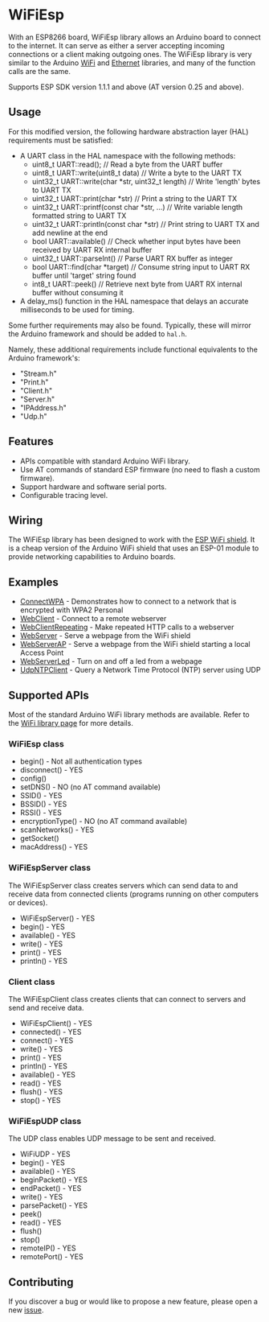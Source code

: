 # WiFiEsp

With an ESP8266 board, WiFiEsp library allows an Arduino board to connect to the internet.
It can serve as either a server accepting incoming connections or a client making outgoing ones.
The WiFiEsp library is very similar to the Arduino [WiFi](http://www.arduino.cc/en/Reference/WiFi) and [Ethernet](http://www.arduino.cc/en/Reference/Ethernet) libraries, and many of the function calls are the same. 

Supports ESP SDK version 1.1.1 and above (AT version 0.25 and above).

## Usage

For this modified version, the following hardware abstraction layer (HAL) requirements must be satisfied:

* A UART class in the HAL namespace with the following methods:
    - uint8_t UART::read(); // Read a byte from the UART buffer
	- uint8_t UART::write(uint8_t data) // Write a byte to the UART TX
	- uint32_t UART::write(char *str, uint32_t length) // Write 'length' bytes to UART TX
	- uint32_t UART::print(char *str) // Print a string to the UART TX
	- uint32_t UART::printf(const char *str, ...) // Write variable length formatted string to UART TX
	- uint32_t UART::println(const char *str) // Print string to UART TX and add newline at the end
	- bool UART::available() // Check whether input bytes have been received by UART RX internal buffer
	- uint32_t UART::parseInt() // Parse UART RX buffer as integer
	- bool UART::find(char *target) // Consume string input to UART RX buffer until 'target' string found
	- int8_t UART::peek() // Retrieve next byte from UART RX internal buffer without consuming it
* A delay_ms() function in the HAL namespace that delays an accurate milliseconds to be used for timing.

Some further requirements may also be found. Typically, these will mirror the Arduino framework and should be added to `hal.h`.

Namely, these additional requirements include functional equivalents to the Arduino framework's:

* "Stream.h"
* "Print.h"
* "Client.h"
* "Server.h"
* "IPAddress.h"
* "Udp.h"

## Features

- APIs compatible with standard Arduino WiFi library.
- Use AT commands of standard ESP firmware (no need to flash a custom firmware).
- Support hardware and software serial ports.
- Configurable tracing level.

## Wiring

The WiFiEsp library has been designed to work with the [ESP WiFi shield](http://www.instructables.com/id/Cheap-Arduino-WiFi-Shield-With-ESP8266/).
It is a cheap version of the Arduino WiFi shield that uses an ESP-01 module to provide networking capabilities to Arduino boards.


## Examples

- [ConnectWPA](https://github.com/bportaluri/WiFiEsp/blob/master/examples/ConnectWPA/ConnectWPA.ino) - Demonstrates how to connect to a network that is encrypted with WPA2 Personal
- [WebClient](https://github.com/bportaluri/WiFiEsp/blob/master/examples/WebClient/WebClient.ino) - Connect to a remote webserver 
- [WebClientRepeating](https://github.com/bportaluri/WiFiEsp/blob/master/examples/WebClientRepeating/WebClientRepeating.ino) - Make repeated HTTP calls to a webserver 
- [WebServer](https://github.com/bportaluri/WiFiEsp/blob/master/examples/WebServer/WebServer.ino) - Serve a webpage from the WiFi shield 
- [WebServerAP](https://github.com/bportaluri/WiFiEsp/blob/master/examples/WebServerAP/WebServerAP.ino) - Serve a webpage from the WiFi shield starting a local Access Point
- [WebServerLed](https://github.com/bportaluri/WiFiEsp/blob/master/examples/WebServerLed/WebServerLed.ino) - Turn on and off a led from a webpage
- [UdpNTPClient](https://github.com/bportaluri/WiFiEsp/blob/master/examples/UdpNTPClient/UdpNTPClient.ino) - Query a Network Time Protocol (NTP) server using UDP


## Supported APIs

Most of the standard Arduino WiFi library methods are available. Refer to the [WiFi library page](http://www.arduino.cc/en/Reference/WiFi) for more details.

### WiFiEsp class

- begin() - Not all authentication types
- disconnect() - YES
- config()
- setDNS() - NO (no AT command available)
- SSID() - YES
- BSSID() - YES
- RSSI() - YES
- encryptionType() - NO (no AT command available)
- scanNetworks() - YES
- getSocket()
- macAddress() - YES


### WiFiEspServer class

The WiFiEspServer class creates servers which can send data to and receive data from connected clients (programs running on other computers or devices).

- WiFiEspServer() - YES
- begin() - YES
- available() - YES
- write() - YES
- print() - YES
- println() - YES


### Client class

The WiFiEspClient class creates clients that can connect to servers and send and receive data.

- WiFiEspClient() - YES
- connected() - YES
- connect() - YES
- write() - YES
- print() - YES
- println() - YES
- available() - YES
- read() - YES
- flush() - YES
- stop() - YES


### WiFiEspUDP class

The UDP class enables UDP message to be sent and received.

- WiFiUDP - YES
- begin() - YES
- available() - YES
- beginPacket() - YES
- endPacket() - YES
- write() - YES
- parsePacket() - YES
- peek()
- read() - YES
- flush()
- stop()
- remoteIP() - YES
- remotePort() - YES


## Contributing

If you discover a bug or would like to propose a new feature, please open a new [issue](https://github.com/bportaluri/WiFiEsp/issues).
